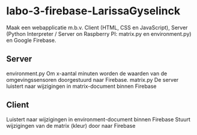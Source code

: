 # labo-3-firebase-LarissaGyselinck

Maak een webapplicatie m.b.v. Client (HTML, CSS en JavaScript), Server (Python Interpreter / Server on Raspberry PI: matrix.py en environment.py) en Google Firebase.

## Server
environment.py
    Om x-aantal minuten worden de waarden van de omgevingssensoren doorgestuurd naar Firebase.
matrix.py
    De server luistert naar wijzigingen in matrix-document binnen Firebase
	
## Client
Luistert naar wijzigingen in environment-document binnen Firebase
Stuurt wijzigingen van de matrix (kleur) door naar Firebase
